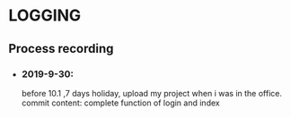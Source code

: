 <h1>LOGGING</h1>
<h2>Process recording</h2>
<ul>
  <li><h3>2019-9-30:</h3>before 10.1 ,7 days holiday, upload my project when i was in the office. commit content: complete function of login and index</li>
</ul>
